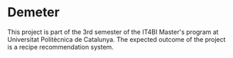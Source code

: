 # Demeter

This project is part of the 3rd semester of the IT4BI Master's program at Universitat Politècnica de Catalunya. The expected outcome of the project is a recipe recommendation system.

